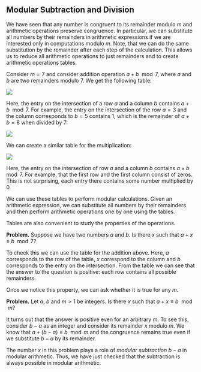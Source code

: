 ## Modular Subtraction and Division
We have seen that any number is congruent to its remainder modulo $m$ and arithmetic operations preserve congruence. In particular, we can substitute all numbers by their remainders in arithmetic expressions if we are interested only in computations modulo $m$. Note, that we can do the same substitution by the remainder after each step of the calculation. This allows us to reduce all arithmetic operations to just remainders and to create arithmetic operations tables.

Consider $m=7$ and consider addition operation $a + b \mod{7}$, where $a$ and $b$ are two remainders modulo $7$. We get the following table:

![](https://d3c33hcgiwev3.cloudfront.net/imageAssetProxy.v1/x1x_Ck4HSESeI--EHXknxQ_c7659e6b978b4e5fb562ccd463ca12f1_Screen-Shot-2022-11-05-at-3.30.22-PM.png?expiry=1746662400000&hmac=hBl1zUk1D0D02Pc7rXwwe0TmfPtRjetuhIVcpDu3U0Y)

Here, the entry on the intersection of a row $a$ and a column $b$ contains $a + b \mod{7}$. For example, the entry on the intersection of the row $a=3$ and the column corresponds to $b=5$ contains $1$, which is the remainder of $a + b = 8$ when divided by $7$:

![](https://d3c33hcgiwev3.cloudfront.net/imageAssetProxy.v1/-hpcD-PxSOq87xxIkfeg-g_2170967c2c264025b87c6095edaccff1_Screen-Shot-2022-11-05-at-3.31.27-PM.png?expiry=1746662400000&hmac=bkKGnp54Zrkqvjuhr9zyYCBeKaVW5q4h2EjiNQFHZ2g)

We can create a similar table for the multiplication:

![](https://d3c33hcgiwev3.cloudfront.net/imageAssetProxy.v1/B0oPUjRXS7O0_39KOWRMzg_c67ddd0e3dc44080b9decfe6177ccff1_Screen-Shot-2022-11-05-at-3.32.02-PM.png?expiry=1746662400000&hmac=UtosIfJ_X7oKj3U0a9-uWrmcoYefc51eyU5A6UZfFPo)

Here, the entry on the intersection of row $a$ and a column $b$ contains $a \times b \mod{7}$. For example, that the first row and the first column consist of zeros. This is not surprising, each entry there contains some number multiplied by $0$.

We can use these tables to perform modular calculations. Given an arithmetic expression, we can substitute all numbers by their remainders and then perform arithmetic operations one by one using the tables.  

Tables are also convenient to study the properties of the operations.

__Problem.__ Suppose we have two numbers $a$ and $b$. Is there $x$ such that $a + x \equiv b \mod{7}$? 

To check this we can use the table for the addition above. Here, $a$ corresponds to the row of the table, $x$ correspond to the column and $b$ corresponds to the entry on the intersection. From the table we can see that the answer to the question is positive: each row contains all possible remainders.

Once we notice this property, we can ask whether it is true for any $m$.

__Problem.__ Let $a$, $b$ and $m>1$ be integers. Is there $x$ such that $a + x \equiv b \mod{m}$? 

It turns out that the answer is positive even for an arbitrary $m$. To see this, consider $b-a$ as an integer and consider its remainder $x$ modulo $m$. We know that $a + (b - a) \equiv b \mod{m}$ and the congruence remains true even if we substitute $b-a$ by its remainder.

The number $x$ in this problem plays a role of _modular subtraction_ $b-a$ in modular arithmetic. Thus, we have just checked that the subtraction is always possible in modular arithmetic.
